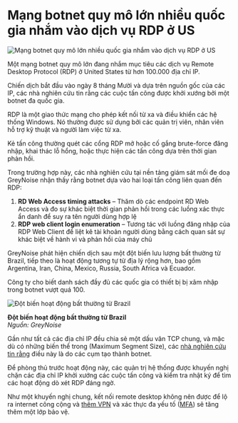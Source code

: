 # Mạng botnet quy mô lớn nhiều quốc gia nhắm vào dịch vụ RDP ở US

![Mạng botnet quy mô lớn nhiều quốc gia nhắm vào dịch vụ RDP ở US](https://www.bleepstatic.com/content/hl-images/2023/11/01/botnet-kill-switch.jpg)

Một mạng botnet quy mô lớn đang nhắm mục tiêu các dịch vụ Remote Desktop Protocol (RDP) ở United States từ hơn 100.000 địa chỉ IP.

Chiến dịch bắt đầu vào ngày 8 tháng Mười và dựa trên nguồn gốc của các IP, các nhà nghiên cứu tin rằng các cuộc tấn công được khởi xướng bởi một botnet đa quốc gia.

RDP là một giao thức mạng cho phép kết nối từ xa và điều khiển các hệ thống Windows. Nó thường được sử dụng bởi các quản trị viên, nhân viên hỗ trợ kỹ thuật và người làm việc từ xa.

Kẻ tấn công thường quét các cổng RDP mở hoặc cố gắng brute-force đăng nhập, khai thác lỗ hổng, hoặc thực hiện các tấn công dựa trên thời gian phản hồi.

Trong trường hợp này, các nhà nghiên cứu tại nền tảng giám sát mối đe doạ GreyNoise nhận thấy rằng botnet dựa vào hai loại tấn công liên quan đến RDP:

1. **RD Web Access timing attacks** – Thăm dò các endpoint RD Web Access và đo sự khác biệt thời gian phản hồi trong các luồng xác thực ẩn danh để suy ra tên người dùng hợp lệ
2. **RDP web client login enumeration** – Tương tác với luồng đăng nhập của RDP Web Client để liệt kê tài khoản người dùng bằng cách quan sát sự khác biệt về hành vi và phản hồi của máy chủ

GreyNoise phát hiện chiến dịch sau một đột biến lưu lượng bất thường từ Brazil, tiếp theo là hoạt động tương tự từ địa lý rộng hơn, bao gồm Argentina, Iran, China, Mexico, Russia, South Africa và Ecuador.

Công ty cho biết danh sách đầy đủ các quốc gia có thiết bị bị xâm nhập trong botnet vượt quá 100.

![Đột biến hoạt động bất thường từ Brazil](https://www.bleepstatic.com/images/news/u/1220909/2025/October/brazilspike.jpg)

**Đột biến hoạt động bất thường từ Brazil**  
_Nguồn: GreyNoise_

Gần như tất cả các địa chỉ IP đều chia sẻ một dấu vân TCP chung, và mặc dù có những biến thể trong (Maximum Segment Size), các [nhà nghiên cứu tin rằng](https://www.greynoise.io/blog/botnet-launches-coordinated-rdp-attack-wave) điều này là do các cụm tạo thành botnet.

Để phòng thủ trước hoạt động này, các quản trị hệ thống được khuyến nghị chặn các địa chỉ IP khởi xướng các cuộc tấn công và kiểm tra nhật ký để tìm các hoạt động dò xét RDP đáng ngờ.

Như một khuyến nghị chung, kết nối remote desktop không nên được để lộ ra internet công cộng và [thêm VPN](https://learn.microsoft.com/en-us/windows-server/remote/remote-desktop-services/remotepc/remote-desktop-allow-outside-access?source=recommendations#use-a-vpn) và xác thực đa yếu tố ([MFA](https://learn.microsoft.com/en-us/windows-server/remote/remote-desktop-services/rds-plan-mfa)) sẽ tăng thêm một lớp bảo vệ.